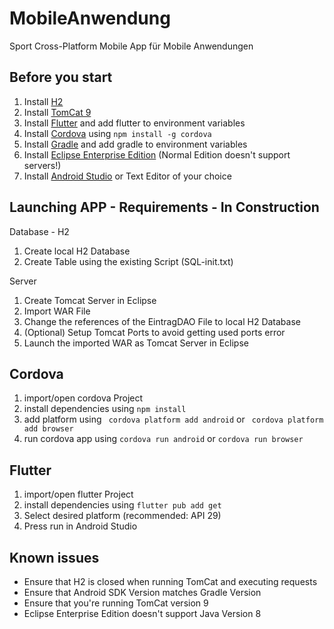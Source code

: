 # MobileAnwendung
Sport Cross-Platform Mobile App für Mobile Anwendungen

## Before you start
1. Install [H2](https://www.h2database.com/html/download.html)
2. Install [TomCat 9](https://tomcat.apache.org/download-90.cgi)
3. Install [Flutter](https://flutter.dev/docs/get-started/install/windows) and add flutter to environment variables
4. Install [Cordova](https://cordova.apache.org/) using ```npm install -g cordova```
5. Install [Gradle](https://gradle.org/install/) and add gradle to environment variables
6. Install [Eclipse Enterprise Edition](https://www.eclipse.org/downloads/packages/release/kepler/sr2/eclipse-ide-java-ee-developers) (Normal Edition doesn't support servers!)
7. Install [Android Studio](https://developer.android.com/studio) or Text Editor of your choice

## Launching APP - Requirements - In Construction
Database - H2
1. Create local H2 Database
2. Create Table using the existing Script (SQL-init.txt)

Server
1. Create Tomcat Server in Eclipse
2. Import WAR File
3. Change the references of the EintragDAO File to local H2 Database
4. (Optional) Setup Tomcat Ports to avoid getting used ports error
5. Launch the imported WAR as Tomcat Server in Eclipse

## Cordova
1. import/open cordova Project
2. install dependencies using ```npm install```
3. add platform using ``` cordova platform add android``` or ``` cordova platform add browser```
4. run cordova app using ```cordova run android``` or ```cordova run browser```

## Flutter
1. import/open flutter Project
2. install dependencies using ```flutter pub add get```
3. Select desired platform (recommended: API 29)
4. Press run in Android Studio

## Known issues
- Ensure that H2 is closed when running TomCat and executing requests
- Ensure that Android SDK Version matches Gradle Version
- Ensure that you're running TomCat version 9
- Eclipse Enterprise Edition doesn't support Java Version 8
